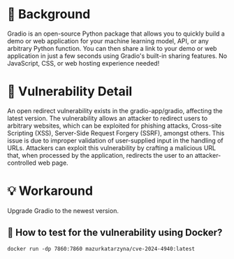 # :mag_right: Background
Gradio is an open-source Python package that allows you to quickly build a demo or web application for your machine learning model, API, or any arbitrary Python function. You can then share a link to your demo or web application in just a few seconds using Gradio's built-in sharing features. No JavaScript, CSS, or web hosting experience needed!

# :bug: Vulnerability Detail
An open redirect vulnerability exists in the gradio-app/gradio, affecting the latest version. The vulnerability allows an attacker to redirect users to arbitrary websites, which can be exploited for phishing attacks, Cross-site Scripting (XSS), Server-Side Request Forgery (SSRF), amongst others. This issue is due to improper validation of user-supplied input in the handling of URLs. Attackers can exploit this vulnerability by crafting a malicious URL that, when processed by the application, redirects the user to an attacker-controlled web page.

# :bulb: Workaround
Upgrade Gradio to the newest version.
 
## :whale: How to test for the vulnerability using Docker?
```
docker run -dp 7860:7860 mazurkatarzyna/cve-2024-4940:latest
```
